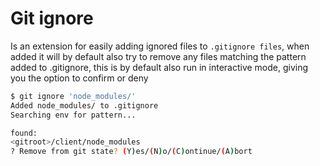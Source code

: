 # Git ignore

Is an extension for easily adding ignored files to `.gitignore files`, when
added it will by default also try to remove any files matching the pattern added
to .gitignore, this is by default also run in interactive mode, giving you the
option to confirm or deny

```bash
$ git ignore 'node_modules/'
Added node_modules/ to .gitignore
Searching env for pattern...

found:
<gitroot>/client/node_modules
? Remove from git state? (Y)es/(N)o/(C)ontinue/(A)bort
```

